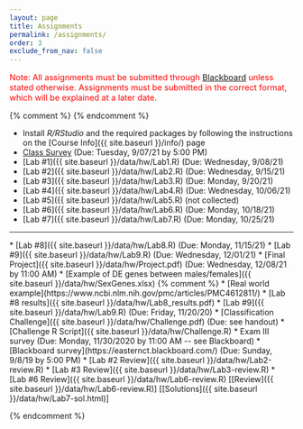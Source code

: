 ```yaml
---
layout: page
title: Assignments 
permalink: /assignments/
order: 3
exclude_from_nav: false
---
```


<p style = 'color:red;font-size:104%'>Note: All assignments must be submitted through <a href = "https://easternct.blackboard.com/">Blackboard</a> unless stated otherwise. Assignments must be submitted in the correct format, which will be explained at a later date. 
</p>
{% comment %}
{% endcomment %}

* Install <i>R/RStudio</i> and the required packages by following the instructions on the [Course Info]({{ site.baseurl }}/info/) page 
* [Class Survey](https://easternct.blackboard.com/) (Due: Tuesday, 9/07/21 by 5:00 PM)
* [Lab #1]({{ site.baseurl }}/data/hw/Lab1.R) (Due: Wednesday, 9/08/21) 
* [Lab #2]({{ site.baseurl }}/data/hw/Lab2.R) (Due: Wednesday, 9/15/21) 
* [Lab #3]({{ site.baseurl }}/data/hw/Lab3.R) (Due: Monday, 9/20/21) 
* [Lab #4]({{ site.baseurl }}/data/hw/Lab4.R) (Due: Wednesday, 10/06/21) 
* [Lab #5]({{ site.baseurl }}/data/hw/Lab5.R) (not collected) 
* [Lab #6]({{ site.baseurl }}/data/hw/Lab6.R) (Due: Monday, 10/18/21)
* [Lab #7]({{ site.baseurl }}/data/hw/Lab7.R) (Due: Monday, 10/25/21) 
<hr>
* [Lab #8]({{ site.baseurl }}/data/hw/Lab8.R) (Due: Monday, 11/15/21) 
* [Lab #9]({{ site.baseurl }}/data/hw/Lab9.R) (Due: Wednesday, 12/01/21) 
* [Final Project]({{ site.baseurl }}/data/hw/Project.pdf) (Due: Wednesday, 12/08/21 by 11:00 AM)
    * [Example of DE genes between males/females]({{ site.baseurl }}/data/hw/SexGenes.xlsx)
{% comment %} 
    * [Real world example](https://www.ncbi.nlm.nih.gov/pmc/articles/PMC4612811/)
    * [Lab #8 results]({{ site.baseurl }}/data/hw/Lab8_results.pdf)  
* [Lab #9]({{ site.baseurl }}/data/hw/Lab9.R) (Due: Friday, 11/20/20) 
* [Classification Challenge]({{ site.baseurl }}/data/hw/Challenge.pdf) (Due: see handout)  
    * [Challenge R Script]({{ site.baseurl }}/data/hw/Challenge.R)
* Exam III survey (Due: Monday, 11/30/2020 by 11:00 AM -- see Blackboard)
* [Blackboard survey](https://easternct.blackboard.com/) (Due: Sunday, 9/8/19 by 5:00 PM)
    * [Lab #2 Review]({{ site.baseurl }}/data/hw/Lab2-review.R) 
    * [Lab #3 Review]({{ site.baseurl }}/data/hw/Lab3-review.R) 
    * [Lab #6 Review]({{ site.baseurl }}/data/hw/Lab6-review.R)
[[Review]({{ site.baseurl }}/data/hw/Lab6-review.R)] 
[[Solutions]({{ site.baseurl }}/data/hw/Lab7-sol.html)] 

 
{% endcomment %}
